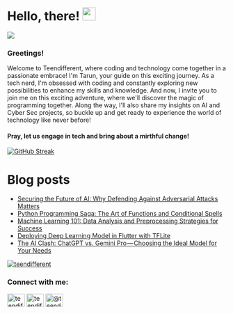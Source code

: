 # Hello, there! <img src="https://raw.githubusercontent.com/MartinHeinz/MartinHeinz/master/wave.gif" width="30px">
![](https://komarev.com/ghpvc/?username=teendifferent&color=brightgreen)

### Greetings! 
Welcome to Teendifferent, where coding and technology come together in a passionate embrace! I'm Tarun, your guide on this exciting journey. As a tech nerd, I'm obsessed with coding and constantly exploring new possibilities to enhance my skills and knowledge. And now, I invite you to join me on this exciting adventure, where we'll discover the magic of programming together. Along the way, I'll also share my insights on AI and Cyber Sec projects, so buckle up and get ready to experience the world of technology like never before!

#### Pray, let us engage in tech and bring about a mirthful change!

[![GitHub Streak](https://streak-stats.demolab.com?user=teendifferent&theme=tokyonight&hide_border=true&background=EB545400)](https://git.io/streak-stats)

# Blog posts

<!-- BLOG-POST-LIST:START -->
- [Securing the Future of AI: Why Defending Against Adversarial Attacks Matters](https://osintteam.blog/securing-the-future-of-ai-why-defending-against-adversarial-attacks-matters-82a701763d46?source=rss-9ecb664d87c1------2)
- [Python Programming Saga: The Art of Functions and Conditional Spells](https://medium.com/@teendifferent7/python-programming-saga-the-art-of-functions-and-conditional-spells-68954609db21?source=rss-9ecb664d87c1------2)
- [Machine Learning 101: Data Analysis and Preprocessing Strategies for Success](https://medium.com/@teendifferent7/machine-learning-101-data-analysis-and-preprocessing-strategies-for-success-cc442edfb1a1?source=rss-9ecb664d87c1------2)
- [Deploying Deep Learning Model in Flutter with TFLite](https://medium.com/@teendifferent7/deploying-deep-learning-model-in-flutter-with-tflite-507b30ce00f0?source=rss-9ecb664d87c1------2)
- [The AI Clash: ChatGPT vs. Gemini Pro — Choosing the Ideal Model for Your Needs](https://medium.com/@teendifferent7/the-ai-clash-chatgpt-vs-gemini-pro-choosing-the-ideal-model-for-your-needs-817e99d570dd?source=rss-9ecb664d87c1------2)
<!-- BLOG-POST-LIST:END -->


<p align="left"> <a href="https://github.com/ryo-ma/github-profile-trophy"><img src="https://github-profile-trophy.vercel.app/?username=teendifferent&theme=dracula" alt="teendifferent" /></a> </p>

<h3 align="left">Connect with me:</h3>
<p align="left">
<a href="https://twitter.com/teendifferent2" target="blank"><img align="center" src="https://raw.githubusercontent.com/rahuldkjain/github-profile-readme-generator/master/src/images/icons/Social/twitter.svg" alt="teendifferent2" height="30" width="40" /></a>
<a href="https://instagram.com/teendifferent7" target="blank"><img align="center" src="https://raw.githubusercontent.com/rahuldkjain/github-profile-readme-generator/master/src/images/icons/Social/instagram.svg" alt="teendifferent7" height="30" width="40" /></a>
<a href="https://medium.com/@teendifferent7" target="blank"><img align="center" src="https://raw.githubusercontent.com/rahuldkjain/github-profile-readme-generator/master/src/images/icons/Social/medium.svg" alt="@teendifferent7" height="30" width="40" /></a>
</p>

<!--
**REDDITARUN/REDDITARUN** is a ✨ _special_ ✨ repository because its `README.md` (this file) appears on your GitHub profile.

Here are some ideas to get you started:

- 🔭 I’m currently working on ...
- 🌱 I’m currently learning ...
- 👯 I’m looking to collaborate on ...
- 🤔 I’m looking for help with ...
- 💬 Ask me about ...
- 📫 How to reach me: ...
- 😄 Pronouns: ...
- ⚡ Fun fact: ...
-->
